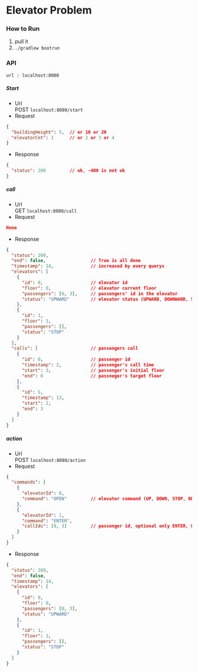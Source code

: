 # Elevator Problem

### How to Run
1. pull it
2. `./gradlew bootrun`

### API
`url : localhost:8080`
##### Start
- Url  
POST `localhost:8080/start`
- Request
```json
{
  "buildingHeight": 5,  // or 10 or 20
  "elevatorCnt": 1      // or 2 or 3 or 4
}
```
- Response
```json
{
  "status": 200         // ok, -400 is not ok
}
```

##### call
- Url  
GET `localhost:8080/call`
- Request
```json
None
```
- Response
```json
{
  "status": 200,
  "end": false,                 // True is all done
  "timestamp": 14,              // increased by every querys
  "elevators": [
    {
      "id": 0,                  // elevator id
      "floor": 0,               // elevator current floor
      "passengers": [0, 3],     // passengers' id in the elevator
      "status": "UPWARD"        // elevator status (UPWARD, DOWNWARD, STOP, OPEN, CLOSE)
    },
    {
      "id": 1,
      "floor": 3,
      "passengers": [],
      "status": "STOP"
    }
  ],
  "calls": [                    // passengers call
    {
      "id": 0,                  // passenger id
      "timestamp": 2,           // passenger's call time
      "start": 3,               // passenger's initial floor
      "end": 0                  // passneger's target floor
    },
    {
      "id": 5,
      "timestamp": 13,
      "start": 2,
      "end": 3
    }
  ]
}
```

##### action
- Url  
POST `localhost:8080/action`
- Request
```json
{
  "commands": [
    {
      "elevatorId": 0,
      "command": "OPEN"         // elevator command (UP, DOWN, STOP, OPEN, CLOSE, ENTER, EXIT)
    },
    {
      "elevatorId": 1,
      "command": "ENTER",
      "callIds": [0, 3]         // passenger id, optional only ENTER, EXIT command
    }
  ]
}
```
- Response
```json
{
  "status": 200,
  "end": false,
  "timestamp": 14,
  "elevators": [
    {
      "id": 0,
      "floor": 0,
      "passengers": [0, 3],
      "status": "UPWARD"
    },
    {
      "id": 1,
      "floor": 3,
      "passengers": [],
      "status": "STOP"
    }
  ]
}
```
